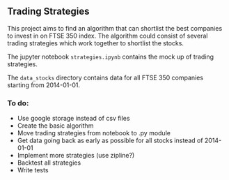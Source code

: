 ## Trading Strategies

This project aims to find an algorithm that can shortlist the best companies to invest in on FTSE 350 index. The algorithm could consist of several trading strategies which work together to shortlist the stocks.

The jupyter notebook `strategies.ipynb` contains the mock up of trading strategies. 

The `data_stocks` directory contains data for all FTSE 350 companies starting from 2014-01-01.

### To do:
- Use google storage instead of csv files
- Create the basic algorithm
- Move trading strategies from notebook to .py module
- Get data going back as early as possible for all stocks instead of 2014-01-01
- Implement more strategies (use zipline?)
- Backtest all strategies
- Write tests


